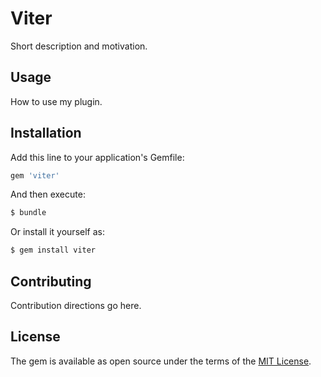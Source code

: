 # Viter
Short description and motivation.

## Usage
How to use my plugin.

## Installation
Add this line to your application's Gemfile:

```ruby
gem 'viter'
```

And then execute:
```bash
$ bundle
```

Or install it yourself as:
```bash
$ gem install viter
```

## Contributing
Contribution directions go here.

## License
The gem is available as open source under the terms of the [MIT License](https://opensource.org/licenses/MIT).
